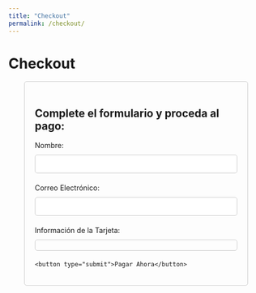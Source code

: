```yaml
---
title: "Checkout"
permalink: /checkout/
---
```


<script src="https://js.stripe.com/v3/"></script>

# Checkout

<div class="page__content">
  <h2>Complete el formulario y proceda al pago:</h2>
  
  <!-- Selected Plan Section -->
  <div id="selected-plan"></div>
  
  <!-- Payment Form -->
  <form id="payment-form">
    <div>
      <label for="name">Nombre:</label>
      <input type="text" id="name" name="name" required>
    </div>
    <div>
      <label for="email">Correo Electrónico:</label>
      <input type="email" id="email" name="email" required>
    </div>
    <div>
      <label for="card-element">Información de la Tarjeta:</label>
      <div id="card-element"></div>
    </div>
    
    <button type="submit">Pagar Ahora</button>
  </form>
</div>

<script>
document.addEventListener('DOMContentLoaded', function() {
  console.log('Checkout page loaded');
  
  // Get the Stripe publishable key from environment variable
  const stripePublishableKey = '{{ site.stripe_publishable_key }}';

  // Set up Stripe.js with the publishable key
  const stripe = Stripe(stripePublishableKey);

  // Create an instance of Elements
  const elements = stripe.elements();

  // Create an instance of the card Element
  const cardElement = elements.create('card', {
    style: {
      base: {
        fontSize: '16px',
        fontFamily: '"Helvetica Neue", Helvetica, sans-serif',
        color: '#32325d',
        '::placeholder': {
          color: '#aab7c4',
        },
      },
    },
  });

  // Add an instance of the card Element into the `card-element` div
  cardElement.mount('#card-element');

  // Handle form submission
  const form = document.getElementById('payment-form');
  form.addEventListener('submit', async function(event) {
    event.preventDefault();

    // Retrieve user input from the form
    const name = document.getElementById('name').value;
    const email = document.getElementById('email').value;

    // Create payment method using card element
    const { paymentMethod, error } = await stripe.createPaymentMethod({
      type: 'card',
      card: cardElement,
      billing_details: {
        name: name,
        email: email
      }
    });

    if (error) {
      console.error('Error creating payment method:', error);
    } else {
      console.log('Payment method created:', paymentMethod);
      
      // TODO: Send payment method to your server to process payment
      // For now, you can display a success message or redirect to a success page
      alert('Pago exitoso. Redirigiendo a página de éxito...');
      window.location.href = '/pago-exitoso';
    }
  });

  // Display selected plan dynamically
  const urlParams = new URLSearchParams(window.location.search);
  const plan = urlParams.get('plan');
  if (plan) {
    const selectedPlanElement = document.getElementById('selected-plan');
    selectedPlanElement.innerHTML = `<h3>Plan Seleccionado: ${plan}</h3>`;
  }
});
</script>

<style>
  /* Custom CSS to style the form */
  .page__content {
    max-width: 400px;
    margin: 0 auto;
    padding: 20px;
    border: 1px solid #ccc;
    border-radius: 5px;
  }

  label {
    display: block;
    margin-bottom: 10px;
  }

  input[type="text"],
  input[type="email"] {
    width: 100%;
    padding: 10px;
    margin-bottom: 20px;
    border: 1px solid #ccc;
    border-radius: 5px;
  }

  #card-element {
    margin-bottom: 20px;
    padding: 10px;
    border: 1px solid #ccc;
    border-radius: 5px;
  }

  button[type="submit"] {
    display: block;
    width: 100%;
    padding: 10px;
    background-color: #007bff;
    color: #fff;
    border: none;
    border-radius: 5px;
    cursor: pointer;
  }

  button
